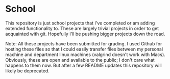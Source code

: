 # School
This repository is just school projects that I've completed or am adding extended functionality to.  These are largely trivial
projects in order to get acquainted with git.  Hopefully I'll be pushing bigger projects down the road.

Note:  All these projects have been submitted for grading.  I used Github for hosting these files so that I could easily transfer files between my personal machine and department linux machines (valgrind doesn't work with Macs).  Obviously, these are open and available to the public; I don't care what happens to them now.  But after a few README updates this repository will likely be deprecated.